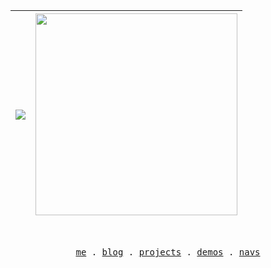 | <img align="center" src="https://github-readme-stats.vercel.app/api?username=rr210&show_icons=true&include_all_commits=true&theme=graywhite&hide_border=true" /> | <img style="width:323px;" align="center" src="https://github-readme-stats.vercel.app/api/top-langs/?username=rr210&layout=compact&theme=graywhite&hide_border=true" /> |
| :-: | :-: |

  <br/>
<p align="center">
  <samp>
    <a href="https://mr90.top">me</a> .
    <a href="https://m.ziliao88.top/">blog</a> .
    <a href="https://www.mr90.top/projects">projects</a> .
    <a href="https://www.mr90.top/demos">demos</a> .
    <a href="https://www.mr90.top/navs">navs</a>
  </samp>
</p>

